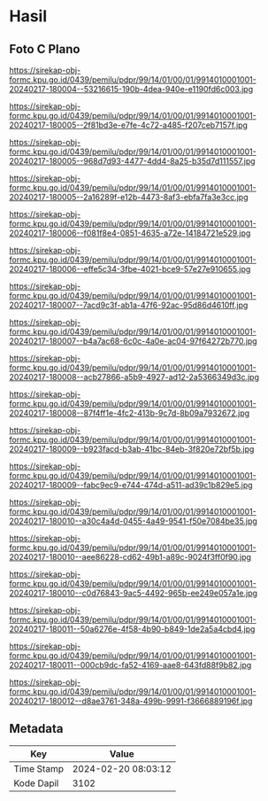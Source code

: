 # Hasil

## Foto C Plano

https://sirekap-obj-formc.kpu.go.id/0439/pemilu/pdpr/99/14/01/00/01/9914010001001-20240217-180004--53216615-190b-4dea-940e-e1190fd6c003.jpg

https://sirekap-obj-formc.kpu.go.id/0439/pemilu/pdpr/99/14/01/00/01/9914010001001-20240217-180005--2f81bd3e-e7fe-4c72-a485-f207ceb7157f.jpg

https://sirekap-obj-formc.kpu.go.id/0439/pemilu/pdpr/99/14/01/00/01/9914010001001-20240217-180005--968d7d93-4477-4dd4-8a25-b35d7d111557.jpg

https://sirekap-obj-formc.kpu.go.id/0439/pemilu/pdpr/99/14/01/00/01/9914010001001-20240217-180005--2a16289f-e12b-4473-8af3-ebfa7fa3e3cc.jpg

https://sirekap-obj-formc.kpu.go.id/0439/pemilu/pdpr/99/14/01/00/01/9914010001001-20240217-180006--f081f8e4-0851-4635-a72e-14184721e529.jpg

https://sirekap-obj-formc.kpu.go.id/0439/pemilu/pdpr/99/14/01/00/01/9914010001001-20240217-180006--effe5c34-3fbe-4021-bce9-57e27e910655.jpg

https://sirekap-obj-formc.kpu.go.id/0439/pemilu/pdpr/99/14/01/00/01/9914010001001-20240217-180007--7acd9c3f-ab1a-47f6-92ac-95d86d4610ff.jpg

https://sirekap-obj-formc.kpu.go.id/0439/pemilu/pdpr/99/14/01/00/01/9914010001001-20240217-180007--b4a7ac68-6c0c-4a0e-ac04-97f64272b770.jpg

https://sirekap-obj-formc.kpu.go.id/0439/pemilu/pdpr/99/14/01/00/01/9914010001001-20240217-180008--acb27866-a5b9-4927-ad12-2a5366349d3c.jpg

https://sirekap-obj-formc.kpu.go.id/0439/pemilu/pdpr/99/14/01/00/01/9914010001001-20240217-180008--87f4ff1e-4fc2-413b-9c7d-8b09a7932672.jpg

https://sirekap-obj-formc.kpu.go.id/0439/pemilu/pdpr/99/14/01/00/01/9914010001001-20240217-180009--b923facd-b3ab-41bc-84eb-3f820e72bf5b.jpg

https://sirekap-obj-formc.kpu.go.id/0439/pemilu/pdpr/99/14/01/00/01/9914010001001-20240217-180009--fabc9ec9-e744-474d-a511-ad39c1b829e5.jpg

https://sirekap-obj-formc.kpu.go.id/0439/pemilu/pdpr/99/14/01/00/01/9914010001001-20240217-180010--a30c4a4d-0455-4a49-9541-f50e7084be35.jpg

https://sirekap-obj-formc.kpu.go.id/0439/pemilu/pdpr/99/14/01/00/01/9914010001001-20240217-180010--aee86228-cd62-49b1-a89c-9024f3ff0f90.jpg

https://sirekap-obj-formc.kpu.go.id/0439/pemilu/pdpr/99/14/01/00/01/9914010001001-20240217-180010--c0d76843-9ac5-4492-965b-ee249e057a1e.jpg

https://sirekap-obj-formc.kpu.go.id/0439/pemilu/pdpr/99/14/01/00/01/9914010001001-20240217-180011--50a6276e-4f58-4b90-b849-1de2a5a4cbd4.jpg

https://sirekap-obj-formc.kpu.go.id/0439/pemilu/pdpr/99/14/01/00/01/9914010001001-20240217-180011--000cb9dc-fa52-4169-aae8-643fd88f9b82.jpg

https://sirekap-obj-formc.kpu.go.id/0439/pemilu/pdpr/99/14/01/00/01/9914010001001-20240217-180012--d8ae3761-348a-499b-9991-f3666889196f.jpg


## Metadata

| Key        | Value               |
| ---------- | ------------------- |
| Time Stamp | 2024-02-20 08:03:12 |
| Kode Dapil | 3102                |



